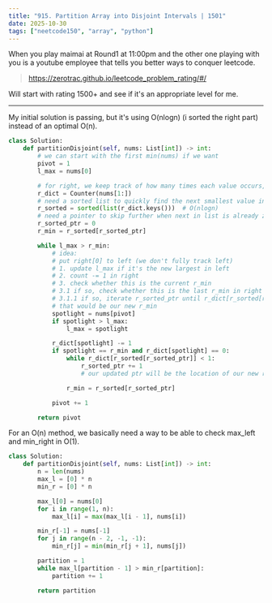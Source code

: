 ```yaml
---
title: "915. Partition Array into Disjoint Intervals | 1501"
date: 2025-10-30
tags: ["neetcode150", "array", "python"]
---
```


When you play maimai at Round1 at 11:00pm and the other one playing with you is a youtube employee that tells you better ways to conquer leetcode.

> https://zerotrac.github.io/leetcode_problem_rating/#/

Will start with rating 1500+ and see if it's an appropriate level for me.

---

My initial solution is passing, but it's using O(nlogn) (i sorted the right part) instead of an optimal O(n).

```python
class Solution:
    def partitionDisjoint(self, nums: List[int]) -> int:
        # we can start with the first min(nums) if we want
        pivot = 1
        l_max = nums[0]

        # for right, we keep track of how many times each value occurs, so that we know "this is the last `3` in the right"
        r_dict = Counter(nums[1:])
        # need a sorted list to quickly find the next smallest value in right
        r_sorted = sorted(list(r_dict.keys()))  # O(nlogn)
        # need a pointer to skip further when next in list is already zero
        r_sorted_ptr = 0
        r_min = r_sorted[r_sorted_ptr]

        while l_max > r_min:
            # idea:
            # put right[0] to left (we don't fully track left)
            # 1. update l_max if it's the new largest in left
            # 2. count -= 1 in right
            # 3. check whether this is the current r_min
            # 3.1 if so, check whether this is the last r_min in right
            # 3.1.1 if so, iterate r_sorted_ptr until r_dict[r_sorted[r_sorted_ptr]] > 0
            # that would be our new r_min
            spotlight = nums[pivot]
            if spotlight > l_max:
                l_max = spotlight

            r_dict[spotlight] -= 1
            if spotlight == r_min and r_dict[spotlight] == 0:
                while r_dict[r_sorted[r_sorted_ptr]] < 1:
                    r_sorted_ptr += 1
                    # our updated ptr will be the location of our new r_min

                r_min = r_sorted[r_sorted_ptr]

            pivot += 1

        return pivot
```

For an O(n) method, we basically need a way to be able to check max_left and min_right in O(1).

```python
class Solution:
    def partitionDisjoint(self, nums: List[int]) -> int:
        n = len(nums)
        max_l = [0] * n
        min_r = [0] * n

        max_l[0] = nums[0]
        for i in range(1, n):
            max_l[i] = max(max_l[i - 1], nums[i])

        min_r[-1] = nums[-1]
        for j in range(n - 2, -1, -1):
            min_r[j] = min(min_r[j + 1], nums[j])

        partition = 1
        while max_l[partition - 1] > min_r[partition]:
            partition += 1

        return partition
```